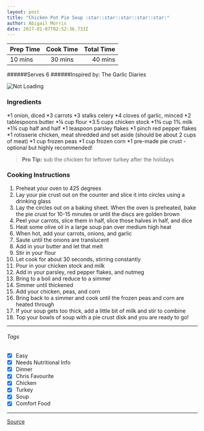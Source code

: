 ```yaml
---
layout: post
title: "Chicken Pot Pie Soup :star::star::star::star::star:"
author: Abigail Morris
date: 2017-01-07T02:52:36.733Z
---
```


| Prep Time  | Cook Time    | Total Time  |
| ---------- |:------------:| -----------:|
| 10 mins    | 30 mins      | 40 mins     |


######Serves 6
######Inspired by: The Garlic Diaries

![Not Loading](http://i.imgur.com/eQJufmgl.png)

### Ingredients

*1 onion, diced
*3 carrots
*3 stalks celery
*4 cloves of garlic, minced
*2 tablespoons butter
*¼ cup flour
*3.5 cups chicken stock
*1¾ cup 1% milk
*1¾ cup half and half
*1 teaspoon parsley flakes
*1 pinch red pepper flakes
*1 rotisserie chicken, meat shredded and set aside (should be about 2 cups of meat)
*1 cup frozen peas
*1 cup frozen corn
*1 pre-made pie crust - optional but highly recommended!

> **Pro Tip:** sub the chicken for leftover turkey after the holidays

### Cooking Instructions

1. Preheat your oven to 425 degrees
2. Lay your pie crust out on the counter and slice it into circles using a drinking glass
3. Lay the circles out on a baking sheet. When the oven is preheated, bake the pie crust for 10-15 minutes or until the discs are golden brown
4. Peel your carrots, slice them in half, slice those halves in half, and dice
5. Heat some olive oil in a large soup pan over medium high heat
6. When hot, add your carrots, onions, and garlic
7. Saute until the onions are translucent
8. Add in your butter and let that melt
9. Stir in your flour
10. Let cook for about 30 seconds, stirring constantly
11. Pour in your chicken stock and milk
13. Add in your parsley, red pepper flakes, and nutmeg
14. Bring to a boil and reduce to a simmer
15. Simmer until thickened
16. Add your chicken, peas, and corn
17. Bring back to a simmer and cook until the frozen peas and corn are heated through
18. If your soup gets too thick, add a little bit of milk and stir to combine
19. Top your bowls of soup with a pie crust disk and you are ready to go!


---

###### Tags
- [x] Easy
- [x] Needs Nutritional Info
- [x] Dinner
- [x] Chris Favourite
- [x] Chicken
- [x] Turkey
- [x] Soup
- [x] Comfort Food

---

[Source](http://www.thegarlicdiaries.com/easy-chicken-pot-pie-soup-soup-sunday/)

